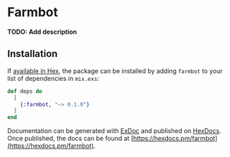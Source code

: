 # Farmbot

**TODO: Add description**

## Installation

If [available in Hex](https://hex.pm/docs/publish), the package can be installed
by adding `farmbot` to your list of dependencies in `mix.exs`:

```elixir
def deps do
  [
    {:farmbot, "~> 0.1.0"}
  ]
end
```

Documentation can be generated with [ExDoc](https://github.com/elixir-lang/ex_doc)
and published on [HexDocs](https://hexdocs.pm). Once published, the docs can
be found at [https://hexdocs.pm/farmbot](https://hexdocs.pm/farmbot).

